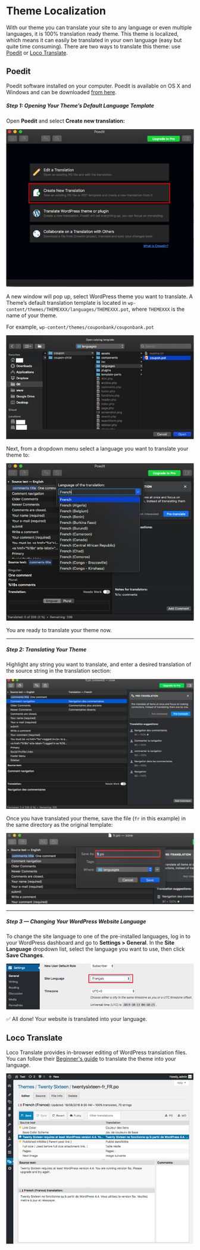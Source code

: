 # Theme Localization

With our theme you can translate your site to any language or even multiple languages, it is 100% translation ready theme. 
This theme is localized, which means it can easily be translated in your own language (easy but quite time consuming). There are two ways to translate this theme: use [Poedit](https://poedit.net/) or [Loco Translate](https://wordpress.org/plugins/loco-translate/).

## Poedit
Poedit software installed on your computer. Poedit is available on OS X and Windows and can be downloaded [from here](https://poedit.net/).

##### Step 1: Opening Your Theme’s Default Language Template

Open **Poedit** and select **Create new translation:**

![Create new translation](images/create-new-translation.png)

A new window will pop up, select WordPress theme you want to translate. A Theme’s default translation template is located in `wp-content/themes/THEMEXXX/languages/THEMEXXX.pot`, where `THEMEXXX` is the name of your theme.

For example, `wp-content/themes/couponbank/couponbank.pot`

![Selet pot File](images/select-pot-file.png)

Next, from a dropdown menu select a language you want to translate your theme to:

![Select Language](images/select-language.png)

You are ready to translate your theme now.

---
##### Step 2: Translating Your Theme
Highlight any string you want to translate, and enter a desired translation of the source string in the translation section:

![Translate String](images/translate-string.png)

Once you have translated your theme, save the file (`fr` in this example) in the same directory as the original template:

![Save language file](images/save-language-file.png)

---
##### Step 3 — Changing Your WordPress Website Language

To change the site language to one of the pre-installed languages, log in to your WordPress dashboard and go to **Settings > General**. In the **Site Language** dropdown list, select the language you want to use, then click **Save Changes**.

![Change site language](images/change-site-language.png)

✅ All done! Your website is translated into your language.

## Loco Translate
Loco Translate provides in-browser editing of WordPress translation files. You can follow their [Beginner's guide](https://localise.biz/wordpress/plugin/beginners) to translate the theme into your language.

![Loco Translate](images/loco-translate.png)